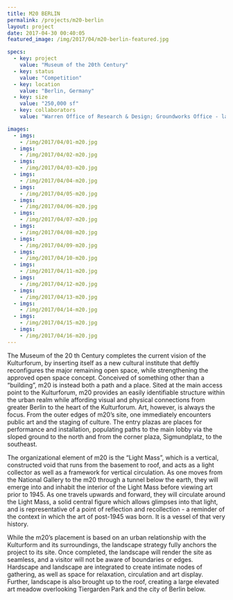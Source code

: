 ```yaml
---
title: M20 BERLIN
permalink: /projects/m20-berlin
layout: project
date: 2017-04-30 00:40:05
featured_image: /img/2017/04/m20-berlin-featured.jpg

specs: 
  - key: project
    value: "Museum of the 20th Century"
  - key: status
    value: "Competition"
  - key: location
    value: "Berlin, Germany"
  - key: size
    value: "250,000 sf"
  - key: collaborators
    value: "Warren Office of Research & Design; Groundworks Office - landscape"

images:
  - imgs: 
    - /img/2017/04/01-m20.jpg
  - imgs: 
    - /img/2017/04/02-m20.jpg
  - imgs: 
    - /img/2017/04/03-m20.jpg
  - imgs: 
    - /img/2017/04/04-m20.jpg
  - imgs: 
    - /img/2017/04/05-m20.jpg
  - imgs: 
    - /img/2017/04/06-m20.jpg
  - imgs: 
    - /img/2017/04/07-m20.jpg
  - imgs: 
    - /img/2017/04/08-m20.jpg
  - imgs: 
    - /img/2017/04/09-m20.jpg
  - imgs: 
    - /img/2017/04/10-m20.jpg
  - imgs: 
    - /img/2017/04/11-m20.jpg
  - imgs: 
    - /img/2017/04/12-m20.jpg
  - imgs: 
    - /img/2017/04/13-m20.jpg
  - imgs: 
    - /img/2017/04/14-m20.jpg
  - imgs: 
    - /img/2017/04/15-m20.jpg
  - imgs: 
    - /img/2017/04/16-m20.jpg
---
```


The Museum of the 20 th Century completes the current vision of the Kulturforum, by inserting itself as a new cultural institute that deftly reconfigures the major remaining open space, while strengthening the approved open space concept. Conceived of something other than a “building”, m20 is instead both a path and a place. Sited at the main access point to the Kulturforum, m20 provides an easily identifiable structure within the urban realm while affording visual and physical connections from greater Berlin to the heart of the Kulturforum. Art, however, is always the focus. From the outer edges of m20’s site, one immediately encounters public art and the staging of culture. The entry plazas are places for performance and installation, populating paths to the main lobby via the sloped ground to the north and from the corner plaza, Sigmundplatz, to the southeast.

The organizational element of m20 is the “Light Mass”, which is a vertical, constructed void that runs from the basement to roof, and acts as a light collector as well as a framework for vertical circulation. As one moves from the National Gallery to the m20 through a tunnel below the earth, they will emerge into and inhabit the interior of the Light Mass before viewing art prior to 1945. As one travels upwards and forward, they will circulate around the Light Mass, a solid central figure which allows glimpses into that light, and is representative of a point of reflection and recollection - a reminder of the context in which the art of post-1945 was born. It is a vessel of that very history.

While the m20’s placement is based on an urban relationship with the Kulturform and its surroundings, the landscape strategy fully anchors the project to its site. Once completed, the landscape will render the site as seamless, and a visitor will not be aware of boundaries or edges.  Hardscape and landscape are integrated to create intimate nodes of gathering, as well as space for relaxation, circulation and art display. Further, landscape is also brought up to the roof, creating a large elevated art meadow overlooking Tiergarden Park and the city of Berlin below.
